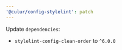 ```yaml
---
'@culur/config-stylelint': patch
---
```


Update `dependencies`:

- `stylelint-config-clean-order` to `^6.0.0`

